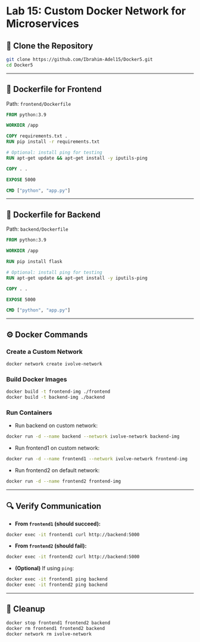 # Lab 15: Custom Docker Network for Microservices

## 🔗 Clone the Repository
```bash
git clone https://github.com/Ibrahim-Adel15/Docker5.git
cd Docker5
```

---

## 🐳 Dockerfile for Frontend

Path: `frontend/Dockerfile`

```dockerfile
FROM python:3.9

WORKDIR /app

COPY requirements.txt .
RUN pip install -r requirements.txt

# Optional: install ping for testing
RUN apt-get update && apt-get install -y iputils-ping

COPY . .

EXPOSE 5000

CMD ["python", "app.py"]
```

---

## 🐳 Dockerfile for Backend

Path: `backend/Dockerfile`

```dockerfile
FROM python:3.9

WORKDIR /app

RUN pip install flask

# Optional: install ping for testing
RUN apt-get update && apt-get install -y iputils-ping

COPY . .

EXPOSE 5000

CMD ["python", "app.py"]
```

---

## ⚙️ Docker Commands

### Create a Custom Network
```bash
docker network create ivolve-network
```

### Build Docker Images
```bash
docker build -t frontend-img ./frontend
docker build -t backend-img ./backend
```

### Run Containers

- Run backend on custom network:
```bash
docker run -d --name backend --network ivolve-network backend-img
```

- Run frontend1 on custom network:
```bash
docker run -d --name frontend1 --network ivolve-network frontend-img
```

- Run frontend2 on default network:
```bash
docker run -d --name frontend2 frontend-img
```

---

## 🔍 Verify Communication

- **From `frontend1` (should succeed):**
```bash
docker exec -it frontend1 curl http://backend:5000
```

- **From `frontend2` (should fail):**
```bash
docker exec -it frontend2 curl http://backend:5000
```

- **(Optional)** If using `ping`:
```bash
docker exec -it frontend1 ping backend
docker exec -it frontend2 ping backend
```

---

## 🧹 Cleanup

```bash
docker stop frontend1 frontend2 backend
docker rm frontend1 frontend2 backend
docker network rm ivolve-network
```